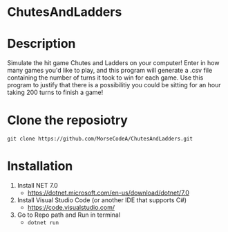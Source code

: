 # ChutesAndLadders

# Description

Simulate the hit game Chutes and Ladders on your computer! Enter in how many games you'd like to play, and this program will generate a .csv file containing the number of turns it took to win for each game. Use this program to justify that there is a possibilitiy you could be sitting for an hour taking 200 turns to finish a game!

# Clone the reposiotry

`git clone https://github.com/MorseCodeA/ChutesAndLadders.git`

# Installation  

1. Install NET 7.0
    - https://dotnet.microsoft.com/en-us/download/dotnet/7.0
1. Install Visual Studio Code (or another IDE that supports C#)
    - https://code.visualstudio.com/ 
1. Go to Repo path and Run in terminal
    - `dotnet run`